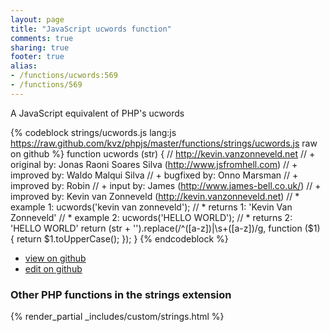 ```yaml
---
layout: page
title: "JavaScript ucwords function"
comments: true
sharing: true
footer: true
alias:
- /functions/ucwords:569
- /functions/569
---
```

<!-- Generated by Rakefile:build -->
A JavaScript equivalent of PHP's ucwords

{% codeblock strings/ucwords.js lang:js https://raw.github.com/kvz/phpjs/master/functions/strings/ucwords.js raw on github %}
function ucwords (str) {
    // http://kevin.vanzonneveld.net
    // +   original by: Jonas Raoni Soares Silva (http://www.jsfromhell.com)
    // +   improved by: Waldo Malqui Silva
    // +   bugfixed by: Onno Marsman
    // +   improved by: Robin
    // +      input by: James (http://www.james-bell.co.uk/)
    // +   improved by: Kevin van Zonneveld (http://kevin.vanzonneveld.net)
    // *     example 1: ucwords('kevin van  zonneveld');
    // *     returns 1: 'Kevin Van  Zonneveld'
    // *     example 2: ucwords('HELLO WORLD');
    // *     returns 2: 'HELLO WORLD'
    return (str + '').replace(/^([a-z])|\s+([a-z])/g, function ($1) {
        return $1.toUpperCase();
    });
}
{% endcodeblock %}

 - [view on github](https://github.com/kvz/phpjs/blob/master/functions/strings/ucwords.js)
 - [edit on github](https://github.com/kvz/phpjs/edit/master/functions/strings/ucwords.js)

### Other PHP functions in the strings extension
{% render_partial _includes/custom/strings.html %}
